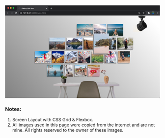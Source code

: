 ![ScreenShot](./screenshots/screenshot-01.png)

### Notes:

1. Screen Layout with CSS Grid & Flexbox.
2. All images used in this page were copied from the internet and are not mine. All rights reserved to the owner of these images.
